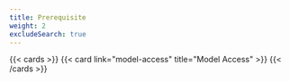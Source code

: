 ```yaml
---
title: Prerequisite
weight: 2
excludeSearch: true
---
```


<!--
Copyright Amazon.com, Inc. or its affiliates. All Rights Reserved.
SPDX-License-Identifier: MIT-0
-->

{{< cards >}}
  {{< card link="model-access" title="Model Access" >}}
{{< /cards >}}
